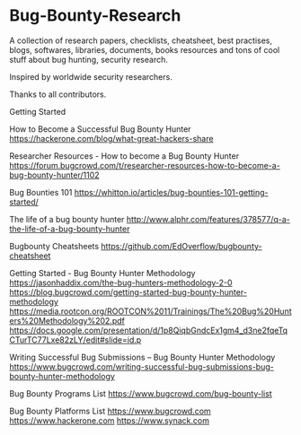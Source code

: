 # Bug-Bounty-Research

A collection of research papers, checklists, cheatsheet, best practises, blogs, softwares, libraries, documents, books resources and tons of cool stuff about bug hunting, security research.

Inspired by worldwide security researchers.

Thanks to all contributors.



Getting Started

How to Become a Successful Bug Bounty Hunter
https://hackerone.com/blog/what-great-hackers-share

Researcher Resources - How to become a Bug Bounty Hunter
https://forum.bugcrowd.com/t/researcher-resources-how-to-become-a-bug-bounty-hunter/1102

Bug Bounties 101
https://whitton.io/articles/bug-bounties-101-getting-started/

The life of a bug bounty hunter
http://www.alphr.com/features/378577/q-a-the-life-of-a-bug-bounty-hunter

Bugbounty Cheatsheets
https://github.com/EdOverflow/bugbounty-cheatsheet

Getting Started - Bug Bounty Hunter Methodology
https://jasonhaddix.com/the-bug-hunters-methodology-2-0
https://blog.bugcrowd.com/getting-started-bug-bounty-hunter-methodology
https://media.rootcon.org/ROOTCON%2011/Trainings/The%20Bug%20Hunters%20Methodology%202.pdf
https://docs.google.com/presentation/d/1p8QiqbGndcEx1gm4_d3ne2fqeTqCTurTC77Lxe82zLY/edit#slide=id.p


Writing Successful Bug Submissions – Bug Bounty Hunter Methodology
https://www.bugcrowd.com/writing-successful-bug-submissions-bug-bounty-hunter-methodology

Bug Bounty Programs List 
https://www.bugcrowd.com/bug-bounty-list


Bug Bounty Platforms List
https://www.bugcrowd.com
https://www.hackerone.com
https://www.synack.com


